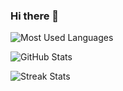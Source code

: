 ### Hi there 👋

![Most Used Languages](https://github-readme-stats.vercel.app/api/top-langs?username=Zealousideal&show_icons=true&locale=en&layout=compact&theme=midnight-purple)

![GitHub Stats](https://github-readme-stats.vercel.app/api?username=Zealousideal&show_icons=true&locale=en&theme=midnight-purple)

![Streak Stats](https://github-readme-streak-stats.herokuapp.com/?user=Zealousideal&theme=midnight-purple)

<!--
**Zealousideal/Zealousideal** is a ✨ _special_ ✨ repository because its `README.md` (this file) appears on your GitHub profile.

Here are some ideas to get you started:
- 🔭 I’m currently working on ...
- 🌱 I’m currently learning ...
- 👯 I’m looking to collaborate on ...
- 🤔 I’m looking for help with ...
- 💬 Ask me about ...
- 📫 How to reach me: ...
- 😄 Pronouns: ...
- ⚡ Fun fact: ...
-->
